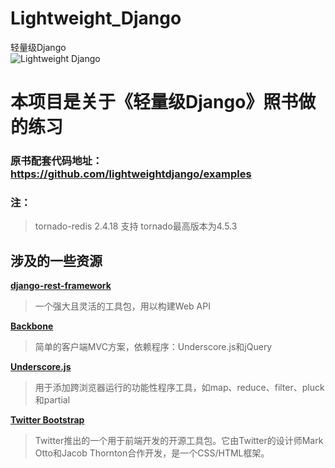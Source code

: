 # Lightweight_Django
轻量级Django<br>
![Lightweight Django](https://img3.doubanio.com/view/subject/l/public/s27856503.jpg)


# 本项目是关于《轻量级Django》照书做的练习
### 原书配套代码地址：https://github.com/lightweightdjango/examples

### **注：**
> tornado-redis 2.4.18 支持 tornado最高版本为4.5.3

## 涉及的一些资源
[**django-rest-framework**](https://www.django-rest-framework.org/)
> 一个强大且灵活的工具包，用以构建Web API

[**Backbone**](https://backbonejs.org/)
> 简单的客户端MVC方案，依赖程序：Underscore.js和jQuery

[**Underscore.js**](http://underscorejs.org/)
> 用于添加跨浏览器运行的功能性程序工具，如map、reduce、filter、pluck和partial

[**Twitter Bootstrap**](https://getbootstrap.com/)
> Twitter推出的一个用于前端开发的开源工具包。它由Twitter的设计师Mark Otto和Jacob Thornton合作开发，是一个CSS/HTML框架。